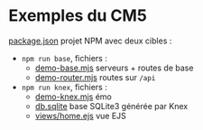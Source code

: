 # Exemples du CM5

[package.json](package.json) projet NPM avec deux cibles :

- `npm run base`, fichiers :
  - [demo-base.mjs](demo-base.mjs) serveurs + routes de base
  - [demo-router.mjs](demo-router.mjs) routes sur `/api`
- `npm run knex`, fichiers :
  - [demo-knex.mjs](demo-knex.mjs) émo
  - [db.sqlite](db.sqlite) base SQLite3 générée par Knex
  - [views/home.ejs](views/home.ejs) vue EJS

